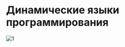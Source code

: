 #  Динамические языки программирования
![1](https://github.com/HESOYAMSPQK/dynamic-language-labs/assets/75386181/1749de40-267f-4209-8758-fa2d221748f4)
